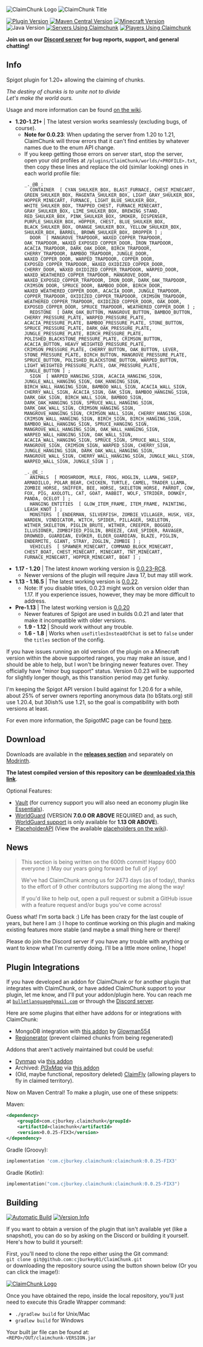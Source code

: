![ClaimChunk Logo](imgs/icon64.png)
![ClaimChunk Title](imgs/logo_carrier.png)

[![Plugin Version](https://img.shields.io/static/v1?label=Version&message=0.0.25-FIX3&color=blueviolet&style=for-the-badge)](https://github.com/cjburkey01/ClaimChunk/releases)
[![Maven Central Version](https://img.shields.io/maven-central/v/com.cjburkey.claimchunk/claimchunk?label=Maven%20Central&color=blueviolet&style=for-the-badge)](https://central.sonatype.com/artifact/com.cjburkey.claimchunk/claimchunk)
[![Minecraft Version](https://img.shields.io/static/v1?label=Spigot&message=1.21&color=blueviolet&style=for-the-badge)](https://www.spigotmc.org/resources/claimchunk.44458/)
![Java Version](https://img.shields.io/static/v1?label=Java&message=21&color=blueviolet&style=for-the-badge)
[![Servers Using Claimchunk](https://img.shields.io/bstats/servers/5179?label=Servers&color=cornflowerblue&style=for-the-badge)](https://bstats.org/plugin/bukkit/ClaimChunk)
[![Players Using Claimchunk](https://img.shields.io/bstats/players/5179?label=Players&color=cornflowerblue&style=for-the-badge)](https://bstats.org/plugin/bukkit/ClaimChunk)

**Join us on our [Discord server](https://discord.gg/swW8xX665Z) for bug reports, support, and general chatting!**

Info
----
Spigot plugin for 1.20+ allowing the claiming of chunks.

*The destiny of chunks is to unite not to divide*<br />
*Let's make the world ours.*

Usage and more information can be found [on the wiki](https://github.com/cjburkey01/ClaimChunk/wiki).

* **1.20-1.21+** | The latest version works seamlessly (excluding bugs, of course).
  * **Note for 0.0.23**: When updating the server from 1.20 to 1.21, ClaimChunk will throw errors that it can't find entities by whatever names due to the enum API change.
  * If you keep getting those errors on server start, stop the server, open your old profiles at `/plugins/ClaimChunk/worlds/<PROFILE>.txt`, then copy these lines and replace the old (similar looking) ones in each world profile file:
    ```
    _._@B_:
      CONTAINER  [ CYAN_SHULKER_BOX, BLAST_FURNACE, CHEST_MINECART, GREEN_SHULKER_BOX, MAGENTA_SHULKER_BOX, LIGHT_GRAY_SHULKER_BOX, HOPPER_MINECART, FURNACE, LIGHT_BLUE_SHULKER_BOX, WHITE_SHULKER_BOX, TRAPPED_CHEST, FURNACE_MINECART, GRAY_SHULKER_BOX, LIME_SHULKER_BOX, BREWING_STAND, RED_SHULKER_BOX, PINK_SHULKER_BOX, SMOKER, DISPENSER, PURPLE_SHULKER_BOX, HOPPER, CHEST, BLUE_SHULKER_BOX, BLACK_SHULKER_BOX, ORANGE_SHULKER_BOX, YELLOW_SHULKER_BOX, SHULKER_BOX, BARREL, BROWN_SHULKER_BOX, DROPPER ] ;
      DOOR  [ MANGROVE_TRAPDOOR, WAXED_COPPER_TRAPDOOR, OAK_TRAPDOOR, WAXED_EXPOSED_COPPER_DOOR, IRON_TRAPDOOR, ACACIA_TRAPDOOR, DARK_OAK_DOOR, BIRCH_TRAPDOOR, CHERRY_TRAPDOOR, BAMBOO_TRAPDOOR, JUNGLE_DOOR, WAXED_COPPER_DOOR, WARPED_TRAPDOOR, COPPER_DOOR, EXPOSED_COPPER_TRAPDOOR, WAXED_OXIDIZED_COPPER_DOOR, CHERRY_DOOR, WAXED_OXIDIZED_COPPER_TRAPDOOR, WARPED_DOOR, WAXED_WEATHERED_COPPER_TRAPDOOR, MANGROVE_DOOR, WAXED_EXPOSED_COPPER_TRAPDOOR, IRON_DOOR, DARK_OAK_TRAPDOOR, CRIMSON_DOOR, SPRUCE_DOOR, BAMBOO_DOOR, BIRCH_DOOR, WAXED_WEATHERED_COPPER_DOOR, ACACIA_DOOR, JUNGLE_TRAPDOOR, COPPER_TRAPDOOR, OXIDIZED_COPPER_TRAPDOOR, CRIMSON_TRAPDOOR, WEATHERED_COPPER_TRAPDOOR, OXIDIZED_COPPER_DOOR, OAK_DOOR, EXPOSED_COPPER_DOOR, SPRUCE_TRAPDOOR, WEATHERED_COPPER_DOOR ] ;
      REDSTONE  [ DARK_OAK_BUTTON, MANGROVE_BUTTON, BAMBOO_BUTTON, CHERRY_PRESSURE_PLATE, WARPED_PRESSURE_PLATE, ACACIA_PRESSURE_PLATE, BAMBOO_PRESSURE_PLATE, STONE_BUTTON, SPRUCE_PRESSURE_PLATE, DARK_OAK_PRESSURE_PLATE, JUNGLE_PRESSURE_PLATE, BIRCH_PRESSURE_PLATE, POLISHED_BLACKSTONE_PRESSURE_PLATE, CRIMSON_BUTTON, ACACIA_BUTTON, HEAVY_WEIGHTED_PRESSURE_PLATE, CRIMSON_PRESSURE_PLATE, CHERRY_BUTTON, OAK_BUTTON, LEVER, STONE_PRESSURE_PLATE, BIRCH_BUTTON, MANGROVE_PRESSURE_PLATE, SPRUCE_BUTTON, POLISHED_BLACKSTONE_BUTTON, WARPED_BUTTON, LIGHT_WEIGHTED_PRESSURE_PLATE, OAK_PRESSURE_PLATE, JUNGLE_BUTTON ] ;
      SIGN  [ WARPED_HANGING_SIGN, ACACIA_HANGING_SIGN, JUNGLE_WALL_HANGING_SIGN, OAK_HANGING_SIGN, BIRCH_WALL_HANGING_SIGN, BAMBOO_WALL_SIGN, ACACIA_WALL_SIGN, CHERRY_WALL_SIGN, ACACIA_SIGN, OAK_SIGN, BAMBOO_HANGING_SIGN, DARK_OAK_SIGN, BIRCH_WALL_SIGN, BAMBOO_SIGN, DARK_OAK_HANGING_SIGN, SPRUCE_WALL_HANGING_SIGN, DARK_OAK_WALL_SIGN, CRIMSON_HANGING_SIGN, MANGROVE_HANGING_SIGN, CRIMSON_WALL_SIGN, CHERRY_HANGING_SIGN, CRIMSON_WALL_HANGING_SIGN, BIRCH_SIGN, BIRCH_HANGING_SIGN, BAMBOO_WALL_HANGING_SIGN, SPRUCE_HANGING_SIGN, MANGROVE_WALL_HANGING_SIGN, OAK_WALL_HANGING_SIGN, WARPED_WALL_HANGING_SIGN, OAK_WALL_SIGN, ACACIA_WALL_HANGING_SIGN, SPRUCE_SIGN, SPRUCE_WALL_SIGN, MANGROVE_SIGN, CRIMSON_SIGN, WARPED_SIGN, CHERRY_SIGN, JUNGLE_HANGING_SIGN, DARK_OAK_WALL_HANGING_SIGN, MANGROVE_WALL_SIGN, CHERRY_WALL_HANGING_SIGN, JUNGLE_WALL_SIGN, WARPED_WALL_SIGN, JUNGLE_SIGN ] ;
    
    _._@E_:
      ANIMALS  [ MOOSHROOM, MULE, FROG, HOGLIN, LLAMA, SHEEP, ARMADILLO, POLAR_BEAR, CHICKEN, TURTLE, CAMEL, TRADER_LLAMA, ZOMBIE_HORSE, SNIFFER, BEE, HORSE, SKELETON_HORSE, PARROT, COW, FOX, PIG, AXOLOTL, CAT, GOAT, RABBIT, WOLF, STRIDER, DONKEY, PANDA, OCELOT ] ;
      HANGING_ENTITIES  [ GLOW_ITEM_FRAME, ITEM_FRAME, PAINTING, LEASH_KNOT ] ;
      MONSTERS  [ ENDERMAN, SILVERFISH, ZOMBIE_VILLAGER, HUSK, VEX, WARDEN, VINDICATOR, WITCH, SPIDER, PILLAGER, SKELETON, WITHER_SKELETON, PIGLIN_BRUTE, WITHER, CREEPER, BOGGED, ILLUSIONER, ZOMBIFIED_PIGLIN, BREEZE, CAVE_SPIDER, RAVAGER, DROWNED, GUARDIAN, EVOKER, ELDER_GUARDIAN, BLAZE, PIGLIN, ENDERMITE, GIANT, STRAY, ZOGLIN, ZOMBIE ] ;
      VEHICLES  [ SPAWNER_MINECART, COMMAND_BLOCK_MINECART, CHEST_BOAT, CHEST_MINECART, MINECART, TNT_MINECART, FURNACE_MINECART, HOPPER_MINECART, BOAT ] ;
    ```
* **1.17 - 1.20** | The latest *known* working version is [0.0.23-RC8](https://github.com/cjburkey01/ClaimChunk/releases/tag/0.0.23-RC8).
  * Newer versions of the plugin will require Java 17, but may still work.
* **1.13 - 1.16.5** | The latest working version is [0.0.22](https://github.com/cjburkey01/ClaimChunk/releases/tag/0.0.22).
  * Note: If you disable titles, 0.0.23 might work on version older than 1.17. If you experience issues, however, they may be more difficult to address.
* **Pre-1.13** | The latest working version is [0.0.20](https://github.com/cjburkey01/ClaimChunk/releases/tag/0.0.20)
  * Newer features of Spigot are used in builds 0.0.21 and later that make it incompatible with older versions.
  * **1.9 - 1.12** | Should work without any trouble.
  * **1.6 - 1.8** | Works when `useTitlesInsteadOfChat` is set to `false` under the `titles` section of the config.

If you have issues running an old version of the plugin on a Minecraft version within the above supported ranges, you 
may make an issue, and I should be able to help, but I won't be bringing newer features over. They officially have 
"minor bug support" status. Version 0.0.23 will be supported for slightly longer though, as this transition period may 
get funky.

I'm keeping the Spigot API version I build against for 1.20.6 for a while, about 25% of server owners reporting 
anonymous data (to bStats.org) still use 1.20.4, but 30ish% use 1.21, so the goal is compatibility with both versions at least.

For even more information, the SpigotMC page can be found [here](https://www.spigotmc.org/resources/claimchunk.44458/).

Download
--------
Downloads are available in the [**releases section**](https://github.com/cjburkey01/ClaimChunk/releases) and separately on [Modrinth](https://modrinth.com/plugin/claimchunk).

**The latest compiled version of this repository can be [downloaded via this link](https://nightly.link/cjburkey01/ClaimChunk/workflows/gradle/main/ClaimChunk.zip)**.

Optional Features:
* [Vault](https://www.spigotmc.org/resources/vault.34315/) (for currency support you will also need an economy plugin like [Essentials](https://www.spigotmc.org/resources/essentialsx.9089/)).
* [WorldGuard](https://dev.bukkit.org/projects/worldguard) (VERSION **7.0.0 OR ABOVE** REQUIRED and, as such, [WorldGuard support](https://github.com/cjburkey01/ClaimChunk/wiki/WorldGuard-Integration) is only available for **1.13 OR ABOVE**).
* [PlaceholderAPI](https://www.spigotmc.org/resources/placeholderapi.6245/) (View the available [placeholders on the wiki](https://github.com/cjburkey01/ClaimChunk/wiki/Placeholder-API-Integration)).

News
----
> This section is being written on the 600th commit! Happy 600 everyone :) May our years going forward be full of joy!
> 
> We've had ClaimChunk among us for 2473 days (as of today), thanks to the effort of 9 other contributors supporting me along the way!
> 
> If you'd like to help out, open a pull request or submit a GitHub issue with a feature request and/or bugs you've come across!

Guess what! I'm sorta back :) Life has been crazy for the last couple of years, but here I am :)
I hope to continue working on this plugin and making existing features more stable (and maybe a
small thing here or there)!

Please do join the Discord server if you have any trouble with anything or want to know what I'm currently doing. I'll 
be a little more online, I hope!

Plugin Integrations
-------------------
If you have developed an addon for ClaimChunk or for another plugin that integrates with ClaimChunk, or have added 
ClaimChunk support to your plugin, let me know, and I'll put your addon/plugin here. You can reach me at 
[`bulletlanguage@gmail.com`](mailto:bulletlanguage@gmail.com) or through the [Discord server](https://discord.gg/swW8xX665Z).

Here are some plugins that either have addons for or integrations with ClaimChunk:
* MongoDB integration with [this addon](https://github.com/LowBudgetCraft/ClaimChunkMongoDB) by [Glowman554](https://github.com/Glowman554)
* [Regionerator](https://www.spigotmc.org/resources/regionerator.12219/) (prevent claimed chunks from being regenerated)

Addons that aren't actively maintained but could be useful:
* [Dynmap](https://www.spigotmc.org/resources/dynmap.274/) via [this addon](https://www.spigotmc.org/resources/dynmap-claimchunk.71093/)
* Archived: [*Pl3xMap*](https://github.com/pl3xgaming/Pl3xMap) via [this addon](https://github.com/pl3xgaming/Pl3xMap-ClaimChunk)
* (Old, maybe functional, repository deleted) [ClaimFly](https://www.spigotmc.org/resources/claimfly-claimchunk-addon-1-18-x.99189/) (allowing players to fly in claimed territory).

Now on Maven Central! To make a plugin, use one of these snippets:

Maven:

```xml
<dependency>
    <groupId>com.cjburkey.claimchunk</groupId>
    <artifactId>claimchunk</artifactId>
    <version>0.0.25-FIX3</version>
</dependency>
```

Gradle (Groovy):

```groovy
implementation 'com.cjburkey.claimchunk:claimchunk:0.0.25-FIX3'
```

Gradle (Kotlin):

```kotlin
implementation("com.cjburkey.claimchunk:claimchunk:0.0.25-FIX3")
```

Building
--------
[![Automatic Build](https://img.shields.io/github/actions/workflow/status/cjburkey01/ClaimChunk/gradle.yml?branch=main&style=for-the-badge)](https://claimchunk.cjburkey.com/server/Downloads.html#snapshot-downloads)
[![Version Info](https://img.shields.io/static/v1?label=Repository%20Version&message=0.0.25-FIX4&color=ff5555&style=for-the-badge)](https://github.com/cjburkey01/ClaimChunk/archive/main.zip)

If you want to obtain a version of the plugin that isn't available yet (like a snapshot), you can do so by asking on the 
Discord or building it yourself. Here's how to build it yourself:

First, you'll need to clone the repo either using the Git command:<br />
`git clone git@github.com:cjburkey01/ClaimChunk.git`<br />
or downloading the repository source using the button shown below (Or you can click the image!):

[![ClaimChunk Logo](imgs/github-download-source.png)](https://github.com/cjburkey01/ClaimChunk/archive/refs/heads/main.zip)

Once you have obtained the repo, inside the local repository, you'll just need to execute this Gradle Wrapper command:
* `./gradlew build` for Unix/Mac
* `gradlew build` for Windows

Your built jar file can be found at:<br />
`<REPO>/OUT/claimchunk-VERSION.jar`
